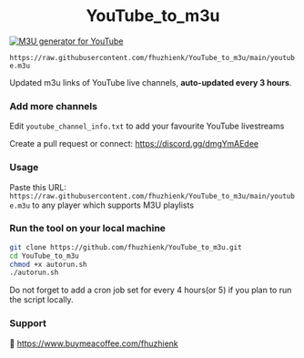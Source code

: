 
<h1 align="center"> YouTube_to_m3u </h1>

[![M3U generator for YouTube](https://github.com/fhuzhienk/YouTube_to_m3u/actions/workflows/m3u_Generator.yml/badge.svg)](https://github.com/fhuzhienk/YouTube_to_m3u/actions/workflows/m3u_Generator.yml)

`https://raw.githubusercontent.com/fhuzhienk/YouTube_to_m3u/main/youtube.m3u`

Updated m3u links of YouTube live channels, **auto-updated every 3 hours**.


### Add more channels
Edit `youtube_channel_info.txt` to add your favourite YouTube livestreams

Create a pull request or connect: https://discord.gg/dmgYmAEdee

### Usage
Paste this URL: `https://raw.githubusercontent.com/fhuzhienk/YouTube_to_m3u/main/youtube.m3u` to any player which supports M3U playlists

### Run the tool on your local machine
``` bash
git clone https://github.com/fhuzhienk/YouTube_to_m3u.git
cd YouTube_to_m3u
chmod +x autorun.sh
./autorun.sh
```

Do not forget to add a cron job set for every 4 hours(or 5) if you plan to run the script locally.

### Support

🙂 https://www.buymeacoffee.com/fhuzhienk
